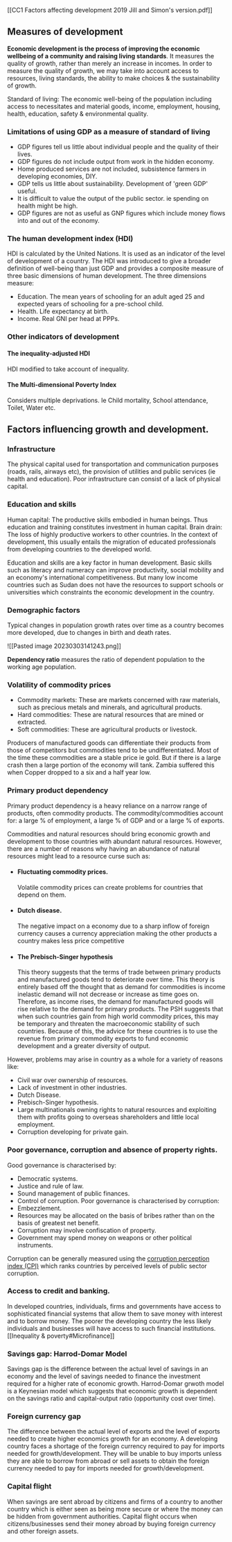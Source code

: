 [[CC1 Factors affecting development 2019 Jill and Simon's version.pdf]]

## Measures of development 
**Economic development is the process of improving the economic wellbeing of a community and raising living standards**.
It measures the quality of growth, rather than merely an increase in incomes. In order to measure the quality of growth, we may take into account access to resources, living standards, the ability to make choices & the sustainability of growth.

Standard of living: The economic well-being of the population including access to necessitates and material goods, income, employment, housing, health, education, safety & environmental quality. 

### Limitations of using GDP as a measure of standard of living 
- GDP figures tell us little about individual people and the quality of their lives.
- GDP figures do not include output from work in the hidden economy.
- Home produced services are not included, subsistence farmers in developing economies, DIY.
- GDP tells us little about sustainability. Development of 'green GDP' useful.
- It is difficult to value the output of the public sector. ie spending on health might be high.
- GDP figures are not as useful as GNP figures which include money flows into and out of the economy.

### The human development index (HDI)
HDI is calculated by the United Nations. It is used as an indicator of the level of development of a country. The HDI was introduced to give a broader definition of well-being than just GDP and provides a composite measure of three basic dimensions of human development. The three dimensions measure:
- Education. The mean years of schooling for an adult aged 25 and expected years of schooling for a pre-school child.
- Health. Life expectancy at birth.
- Income. Real GNI per head at PPPs.

### Other indicators of development 

#### The inequality-adjusted HDI
HDI modified to take account of inequality. 

#### The Multi-dimensional Poverty Index 
Considers multiple deprivations. Ie Child mortality, School attendance, Toilet, Water etc.

## Factors influencing growth and development.

### Infrastructure
The physical capital used for transportation and communication purposes (roads, rails, airways etc), the provision of utilities and public services (ie health and education).
Poor infrastructure can consist of a lack of physical capital.

### Education and skills
Human capital: The productive skills embodied in human beings. Thus education and training constitutes investment in human capital.
Brain drain: The loss of highly productive workers to other countries. In the context of development, this usually entails the migration of educated professionals from developing countries to the developed world.

Education and skills are a key factor in human development. Basic skills such as literacy and numeracy can improve productivity, social mobility and an economy's international competitiveness. But many low income countries such as Sudan does not have the resources to support schools or universities which constraints the economic development in the country.

### Demographic factors
Typical changes in population growth rates over time as a country becomes more developed, due to changes in birth and death rates. 

![[Pasted image 20230303141243.png]]

**Dependency ratio** measures the ratio of dependent population to the working age population.

### Volatility of commodity prices
- Commodity markets: These are markets concerned with raw materials, such as precious metals and minerals, and agricultural products.
- Hard commodities: These are natural resources that are mined or extracted.
- Soft commodities: These are agricultural products or livestock. 

Producers of manufactured goods can differentiate their products from those of competitors but commodities tend to be undifferentiated. Most of the time these commodities are a stable price ie gold. But if there is a large crash then a large portion of the economy will tank. Zambia suffered this when Copper dropped to a six and a half year low.

### Primary product dependency 
Primary product dependency is a heavy reliance on a narrow range of products, often commodity products. The commodity/commodities account for: a large % of employment, a large % of GDP and or a large % of exports.

Commodities and natural resources should bring economic growth and development to those countries with abundant natural resources. However, there are a number of reasons why having an abundance of natural resources might lead to a resource curse such as:
- #### Fluctuating commodity prices. 
	Volatile commodity prices can create problems for countries that depend on them.
- #### Dutch disease. 
	The negative impact on a economy due to a sharp inflow of foreign currency causes a currency appreciation making the other products a country makes less price competitive
- #### The Prebisch-Singer hypothesis
	This theory suggests that the terms of trade between primary products and manufactured goods tend to deteriorate over time. This theory is entirely based off the thought that as demand for commodities is income inelastic demand will not decrease or increase as time goes on. Therefore, as income rises, the demand for manufactured goods will rise relative to the demand for primary products. 
	The PSH suggests that when such countries gain from high world commodity prices, this may be temporary and threaten the macroeconomic stability of such countries. 
	Because of this, the advice for these countries is to use the revenue from primary commodity
	exports to fund economic development and a greater diversity of output.

However, problems may arise in country as a whole for a variety of reasons like:
- Civil war over ownership of resources.
- Lack of investment in other industries.
- Dutch Disease.
- Prebisch-Singer hypothesis.
- Large multinationals owning rights to natural resources and exploiting them with profits going to overseas shareholders and little local employment.
- Corruption developing for private gain.

### Poor governance, corruption and absence of property rights.
Good governance is characterised by:
- Democratic systems.
- Justice and rule of law.
- Sound management of public finances.
- Control of corruption.
Poor governance is characterised by corruption:
- Embezzlement.
- Resources may be allocated on the basis of bribes rather than on the basis of greatest net benefit.
- Corruption may involve confiscation of property.
- Government may spend money on weapons or other political instruments.

Corruption can be generally measured using the [corruption perception index (CPI)](https://www.transparency.org/en/cpi/2022) which ranks countries by perceived levels of public sector corruption. 

### Access to credit and banking.
In developed countries, individuals, firms and governments have access to sophisticated financial systems that allow them to save money with interest and to borrow money. The poorer the developing country the less likely individuals and businesses will have access to such financial institutions. [[Inequality & poverty#Microfinance]] 

### Savings gap: Harrod-Domar Model 
Savings gap is the difference between the actual level of savings in an economy and the level of savings needed to finance the investment required for a higher rate of economic growth. Harrod-Domar grwoth model is a Keynesian model which suggests that economic growth is dependent on the savings ratio and capital-output ratio (opportunity cost over time). 

### Foreign currency gap
The difference between the actual level of exports and the level of exports needed to create higher economics growth for an economy. 
A developing country faces a shortage of the foreign currency required to pay for imports needed for growth/development. They will be unable to buy imports unless they are able to borrow from abroad or sell assets to obtain the foreign currency needed to pay for imports needed for growth/development. 

### Capital flight
When savings are sent abroad by citizens and firms of a country to another country which is either seen as being more secure or where the money can be hidden from government authorities. Capital flight occurs when citizens/businesses send their money abroad by buying foreign currency and other foreign assets.